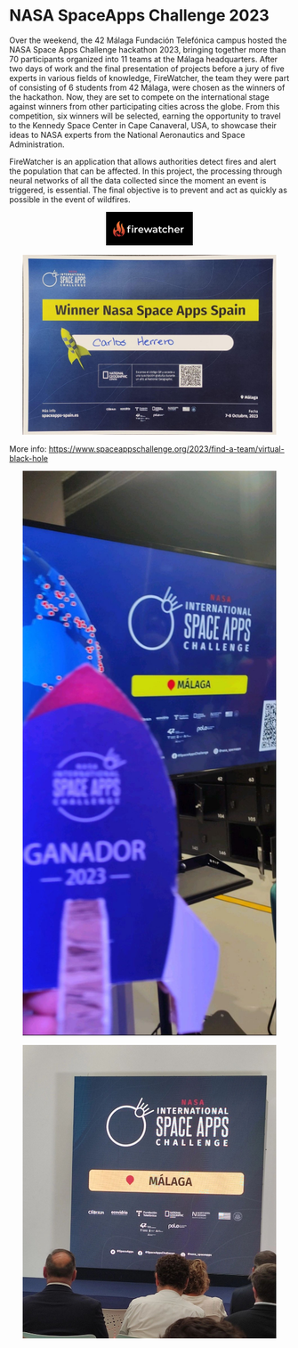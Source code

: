 # NASA SpaceApps Challenge 2023

Over the weekend, the 42 Málaga Fundación Telefónica campus hosted the NASA Space Apps Challenge hackathon 2023, bringing together more than 70 participants organized into 11 teams at the Málaga headquarters. 
After two days of work and the final presentation of projects before a jury of five experts in various fields of knowledge, FireWatcher, the team they were part of consisting of 6 students from 42 Málaga, were chosen as the winners of the hackathon.
Now, they are set to compete on the international stage against winners from other participating cities across the globe. From this competition, six winners will be selected, earning the opportunity to travel to the Kennedy Space Center in Cape Canaveral, USA, to showcase their ideas to NASA experts from the National Aeronautics and Space Administration.

FireWatcher is an application that allows authorities detect fires and alert the population that can be affected. In this project, the processing through neural networks of all the data collected since the moment an event is triggered, is essential. The final objective is to prevent and act as quickly as possible in the event of wildfires.

<p align="center"> <img src="./231008 FireWatcher.jpeg" alt="image" width="156"/> </p>

<p align="center"> <img src="./231009 certif.jpg" alt="image" width="456"/> </p>

More info: https://www.spaceappschallenge.org/2023/find-a-team/virtual-black-hole

<p align="center"> <img src="./231008 NasaSpaceApps.jpg" alt="image" width="456"/> </p>

<p align="center"> <img src="./231006 NasaSpaceApps.jpeg" alt="image" width="456"/> </p>
